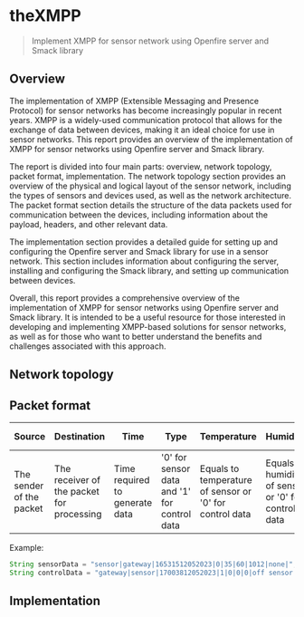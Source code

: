 # theXMPP
>Implement XMPP for sensor network using Openfire server and Smack library
## Overview
The implementation of XMPP (Extensible Messaging and Presence Protocol) for sensor networks has become increasingly 
popular in recent years. XMPP is a widely-used communication protocol that allows for the exchange of data between 
devices, making it an ideal choice for use in sensor networks. This report provides an overview of the implementation of
XMPP for sensor networks using Openfire server and Smack library.

The report is divided into four main parts: overview, network topology, packet format, implementation. The 
network topology section provides an overview of the physical and logical layout of the sensor network, including the 
types of sensors and devices used, as well as the network architecture. The packet format section details the structure 
of the data packets used for communication between the devices, including information about the payload, headers, and 
other relevant data.

The implementation section provides a detailed guide for setting up and configuring the Openfire server and Smack 
library for use in a sensor network. This section includes information about configuring the server, installing and 
configuring the Smack library, and setting up communication between devices.

Overall, this report provides a comprehensive overview of the implementation of XMPP for sensor networks using Openfire 
server and Smack library. It is intended to be a useful resource for those interested in developing and implementing 
XMPP-based solutions for sensor networks, as well as for those who want to better understand the benefits and challenges
associated with this approach.

## Network topology
## Packet format
| Source | Destination | Time | Type | Temperature | Humidity | Atmospheric Pressure | Control Data |
| ------ | ----------- | ---- | ---- | ----------- | -------- | -------------------- | ------------ |
|The sender of the packet|The receiver of the packet for processing|Time required to generate data|'0' for sensor data and '1' for control data|Equals to temperature of sensor or '0' for control data|Equals to humidity of sensor or '0' for control data|Equals to atmospheric pressure of sensor or '0' for control data|Control message or "none" for sensor data|

Example:
```java
String sensorData = "sensor|gateway|16531512052023|0|35|60|1012|none|";
String controlData = "gateway|sensor|17003812052023|1|0|0|0|off sensor|";
```
## Implementation
